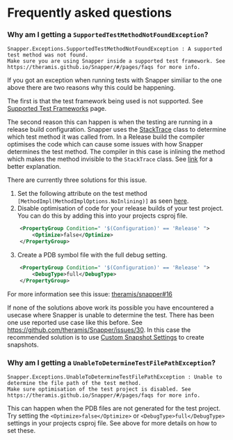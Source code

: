 # Frequently asked questions

### Why am I getting a `SupportedTestMethodNotFoundException`?
```
Snapper.Exceptions.SupportedTestMethodNotFoundException : A supported test method was not found.
Make sure you are using Snapper inside a supported test framework. See https://theramis.github.io/Snapper/#/pages/faqs for more info.
```
If you got an exception when running tests with Snapper similiar to the one above there are two reasons why this could be happening.

The first is that the test framework being used is not supported. See [Supported Test Frameworks](supported-test-frameworks.md) page.

The second reason this can happen is when the testing are running in a release build configuration.
Snapper uses the [StackTrace](https://docs.microsoft.com/en-us/dotnet/api/system.diagnostics.stacktrace?view=netstandard-2.0) class to determine which test method it was called from. In a Release build the compiler optimises the code which can cause some issues with how Snapper determines the test method. The compiler in this case is inlining the method which makes the method invisible to the `StackTrace` class. See [link](https://stackoverflow.com/questions/3924995/what-is-method-inlining) for a better explanation.

There are currently three solutions for this issue.
1. Set the following attribute on the test method `[MethodImpl(MethodImplOptions.NoInlining)]` as seen [here](https://github.com/theramis/Snapper/blob/bd6fa1e73f1c30f4b2bdda52ddf7bcd3029cacbc/project/Tests/Snapper.Tests/SnapperSnapshotsPerMethodTests.cs#L12).
2. Disable optimisation of code for your release builds of your test project. You can do this by adding this into your projects csproj file.
```xml
    <PropertyGroup Condition=" '$(Configuration)' == 'Release' ">
        <Optimize>false</Optimize>
    </PropertyGroup>
```
3. Create a PDB symbol file with the full debug setting.
```xml
    <PropertyGroup Condition=" '$(Configuration)' == 'Release' ">
        <DebugType>full</DebugType>
    </PropertyGroup>
```

For more information see this issue: [theramis/snapper#16](https://github.com/theramis/Snapper/issues/16)

If none of the solutions above work its possible you have encountered a usecase where Snapper is unable to determine the test. There has been one use reported use case like this before. See https://github.com/theramis/Snapper/issues/30.
In this case the recommended solution is to use [Custom Snapshot Settings](/pages/snapper/custom_snapshot_settings?id=customising-snapshot-file-location) to create snapshots.

### Why am I getting a `UnableToDetermineTestFilePathException`?
```
Snapper.Exceptions.UnableToDetermineTestFilePathException : Unable to determine the file path of the test method.
Make sure optimisation of the test project is disabled. See https://theramis.github.io/Snapper/#/pages/faqs for more info.
```

This can happen when the PDB files are not generated for the test project. Try setting the `<Optimize>false</Optimize>` or `<DebugType>full</DebugType>` settings in your projects csproj file. See above for more details on how to set these.
